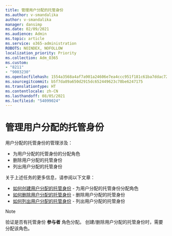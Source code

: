```yaml
---
title: 管理用户分配的托管身份
ms.author: v-smandalika
author: v-smandalika
manager: dansimp
ms.date: 02/09/2021
ms.audience: Admin
ms.topic: article
ms.service: o365-administration
ROBOTS: NOINDEX, NOFOLLOW
localization_priority: Priority
ms.collection: Adm_O365
ms.custom:
- "8211"
- "9003230"
ms.openlocfilehash: 1554a3568a4af7a901a24606e7ea4ccc951f181c61ba7ddac72925a296c2611a
ms.sourcegitcommit: b5f7da89a650d2915dc652449623c78be6247175
ms.translationtype: HT
ms.contentlocale: zh-CN
ms.lasthandoff: 08/05/2021
ms.locfileid: "54099024"
---
```

# <a name="manage-a-user-assigned-managed-identity"></a>管理用户分配的托管身份

用户分配的托管身份的管理涉及：

- 为用户分配的托管身份的分配角色
- 删除用户分配的托管身份
- 列出用户分配的托管身份

关于上述任务的更多信息，请参阅以下文章：

- [如何创建用户分配的托管身份](https://docs.microsoft.com/azure/active-directory/managed-identities-azure-resources/how-to-manage-ua-identity-portal) - 为用户分配的托管身份分配角色
- [如何删除用户分配的托管身份](https://docs.microsoft.com/azure/active-directory/managed-identities-azure-resources/how-to-manage-ua-identity-portal) - 删除用户分配的托管身份
- [如何列出用户分配的托管身份](https://docs.microsoft.com/azure/active-directory/managed-identities-azure-resources/how-to-manage-ua-identity-portal) - 列出用户分配的托管身份

> [!NOTE]
> 验证是否有托管身份 **参与者** 角色分配。 创建/删除用户分配的托管身份时，需要分配该角色。
